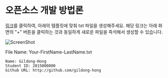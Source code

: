 # 오픈소스 개발 방법론

[링크](https://github.com/daumkakaotrack/opensource-class/new/master/2015)를 클릭하여, 아래의 템플릿에 맞춰 txt 파일을 생성해주세요. 해당 링크는 아래 화면의 "+" 버튼을 클릭하는 것과 동일하게 새로운 파일을 즉석해서 생성할 수 있습니다.

![ScreenShot](https://github.com/daumkakaotrack/opensource-class/blob/master/2015/img/create-new-file.png?raw=true)

File Name: Your-FirstName-LastName.txt

```
Name: Gildong-Hong
Student ID: 2015000000
Github URL: http://github.com/gildong-hong
```
